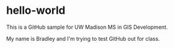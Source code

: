 # hello-world
This is a GitHub sample for UW Madison MS in GIS Development.

My name is Bradley and I'm trying to test GitHub out for class.
